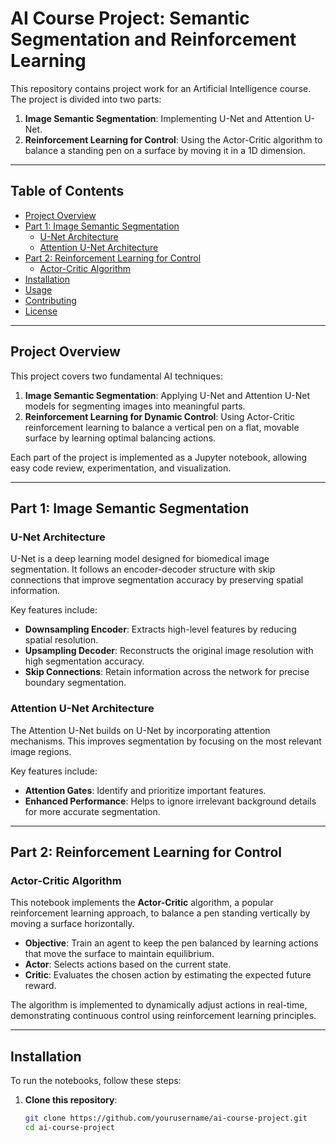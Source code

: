 # AI Course Project: Semantic Segmentation and Reinforcement Learning

This repository contains project work for an Artificial Intelligence course. The project is divided into two parts:
1. **Image Semantic Segmentation**: Implementing U-Net and Attention U-Net.
2. **Reinforcement Learning for Control**: Using the Actor-Critic algorithm to balance a standing pen on a surface by moving it in a 1D dimension.

---

## Table of Contents
- [Project Overview](#project-overview)
- [Part 1: Image Semantic Segmentation](#part-1-image-semantic-segmentation)
  - [U-Net Architecture](#u-net-architecture)
  - [Attention U-Net Architecture](#attention-u-net-architecture)
- [Part 2: Reinforcement Learning for Control](#part-2-reinforcement-learning-for-control)
  - [Actor-Critic Algorithm](#actor-critic-algorithm)
- [Installation](#installation)
- [Usage](#usage)
- [Contributing](#contributing)
- [License](#license)

---

## Project Overview

This project covers two fundamental AI techniques:
1. **Image Semantic Segmentation**: Applying U-Net and Attention U-Net models for segmenting images into meaningful parts.
2. **Reinforcement Learning for Dynamic Control**: Using Actor-Critic reinforcement learning to balance a vertical pen on a flat, movable surface by learning optimal balancing actions.

Each part of the project is implemented as a Jupyter notebook, allowing easy code review, experimentation, and visualization.

---

## Part 1: Image Semantic Segmentation

### U-Net Architecture
U-Net is a deep learning model designed for biomedical image segmentation. It follows an encoder-decoder structure with skip connections that improve segmentation accuracy by preserving spatial information.

Key features include:
- **Downsampling Encoder**: Extracts high-level features by reducing spatial resolution.
- **Upsampling Decoder**: Reconstructs the original image resolution with high segmentation accuracy.
- **Skip Connections**: Retain information across the network for precise boundary segmentation.

### Attention U-Net Architecture
The Attention U-Net builds on U-Net by incorporating attention mechanisms. This improves segmentation by focusing on the most relevant image regions.

Key features include:
- **Attention Gates**: Identify and prioritize important features.
- **Enhanced Performance**: Helps to ignore irrelevant background details for more accurate segmentation.

---

## Part 2: Reinforcement Learning for Control

### Actor-Critic Algorithm
This notebook implements the **Actor-Critic** algorithm, a popular reinforcement learning approach, to balance a pen standing vertically by moving a surface horizontally.

- **Objective**: Train an agent to keep the pen balanced by learning actions that move the surface to maintain equilibrium.
- **Actor**: Selects actions based on the current state.
- **Critic**: Evaluates the chosen action by estimating the expected future reward.
  
The algorithm is implemented to dynamically adjust actions in real-time, demonstrating continuous control using reinforcement learning principles.

---

## Installation

To run the notebooks, follow these steps:

1. **Clone this repository**:
   ```bash
   git clone https://github.com/yourusername/ai-course-project.git
   cd ai-course-project

